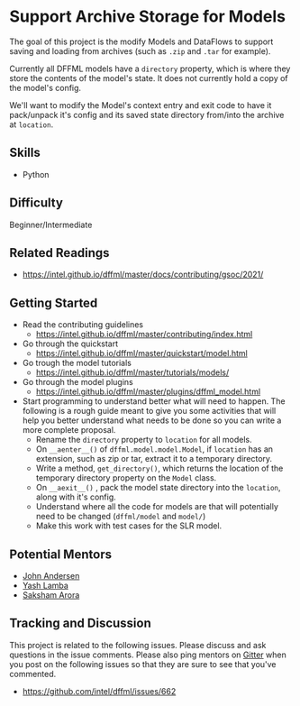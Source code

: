 # Support Archive Storage for Models

The goal of this project is the modify Models and DataFlows to support saving
and loading from archives (such as `.zip` and `.tar` for example).

Currently all DFFML models have a `directory` property, which is where they
store the contents of the model's state. It does not currently hold a copy of
the model's config.

We'll want to modify the Model's context entry and exit code to have it
pack/unpack it's config and its saved state directory from/into the archive at
`location`.

## Skills

- Python

## Difficulty

Beginner/Intermediate

## Related Readings

- https://intel.github.io/dffml/master/docs/contributing/gsoc/2021/

## Getting Started

- Read the contributing guidelines
  - https://intel.github.io/dffml/master/contributing/index.html
- Go through the quickstart
  - https://intel.github.io/dffml/master/quickstart/model.html
- Go trough the model tutorials
  - https://intel.github.io/dffml/master/tutorials/models/
- Go through the model plugins
  - https://intel.github.io/dffml/master/plugins/dffml_model.html
- Start programming to understand better what will need to happen. The following
  is a rough guide meant to give you some activities that will help you better
  understand what needs to be done so you can write a more complete proposal.
  - Rename the `directory` property to `location` for all models.
  - On `__aenter__()` of `dffml.model.model.Model`, if `location` has an
    extension, such as zip or tar, extract it to a temporary directory.
  - Write a method, `get_directory()`, which returns the location of the
    temporary directory property on the `Model` class.
  - On `__aexit__()` , pack the model state directory into the `location`, along
    with it's config.
  - Understand where all the code for models are that will potentially need to
    be changed (`dffml/model` and `model/`)
  - Make this work with test cases for the SLR model.

## Potential Mentors

- [John Andersen](https://github.com/pdxjohnny)
- [Yash Lamba](https://github.com/yashlamba)
- [Saksham Arora](https://github.com/sakshamarora1)

## Tracking and Discussion

This project is related to the following issues. Please discuss and ask
questions in the issue comments. Please also ping mentors on
[Gitter](https://gitter.im/dffml/community) when you post on the following
issues so that they are sure to see that you've commented.

- https://github.com/intel/dffml/issues/662
